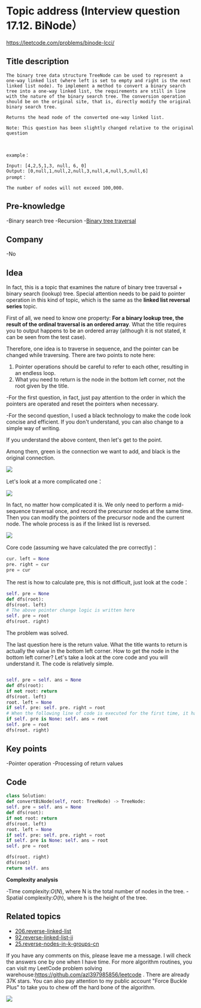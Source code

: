 # Topic address (Interview question 17.12. BiNode）

https://leetcode.com/problems/binode-lcci/

## Title description

```
The binary tree data structure TreeNode can be used to represent a one-way linked list (where left is set to empty and right is the next linked list node). To implement a method to convert a binary search tree into a one-way linked list, the requirements are still in line with the nature of the binary search tree. The conversion operation should be on the original site, that is, directly modify the original binary search tree.

Returns the head node of the converted one-way linked list.

Note: This question has been slightly changed relative to the original question



example：

Input: [4,2,5,1,3, null, 6, 0]
Output: [0,null,1,null,2,null,3,null,4,null,5,null,6]
prompt：

The number of nodes will not exceed 100,000.
```

## Pre-knowledge

-Binary search tree -Recursion -[Binary tree traversal](../thinkings/binary-tree-traversal.md)

## Company

-No

## Idea

In fact, this is a topic that examines the nature of binary tree traversal + binary search (lookup) tree. Special attention needs to be paid to pointer operation in this kind of topic, which is the same as the **linked list reversal series** topic.

First of all, we need to know one property: **For a binary lookup tree, the result of the ordinal traversal is an ordered array**. What the title requires you to output happens to be an ordered array (although it is not stated, it can be seen from the test case).

Therefore, one idea is to traverse in sequence, and the pointer can be changed while traversing. There are two points to note here:

1. Pointer operations should be careful to refer to each other, resulting in an endless loop.
2. What you need to return is the node in the bottom left corner, not the root given by the title.

-For the first question, in fact, just pay attention to the order in which the pointers are operated and reset the pointers when necessary.

-For the second question, I used a black technology to make the code look concise and efficient. If you don't understand, you can also change to a simple way of writing.

If you understand the above content, then let's get to the point.

Among them, green is the connection we want to add, and black is the original connection.

![](https://p.ipic.vip/y2qhfk.jpg)

Let's look at a more complicated one：

![](https://p.ipic.vip/w0oy7x.jpg)

In fact, no matter how complicated it is. We only need to perform a mid-sequence traversal once, and record the precursor nodes at the same time. Then you can modify the pointers of the precursor node and the current node. The whole process is as if the linked list is reversed.

![](https://p.ipic.vip/prjau5.jpg)

Core code (assuming we have calculated the pre correctly)：

```py
cur. left = None
pre. right = cur
pre = cur
```

The rest is how to calculate pre, this is not difficult, just look at the code：

```py
self. pre = None
def dfs(root):
dfs(root. left)
# The above pointer change logic is written here
self. pre = root
dfs(root. right)

```

The problem was solved.

The last question here is the return value. What the title wants to return is actually the value in the bottom left corner. How to get the node in the bottom left corner? Let's take a look at the core code and you will understand it. The code is relatively simple.

```py

self. pre = self. ans = None
def dfs(root):
if not root: return
dfs(root. left)
root. left = None
if self. pre: self. pre. right = root
# When the following line of code is executed for the first time, it happens to be in the bottom left corner. At this time, self. pre = None, self at any other time. pre is not none.
if self. pre is None: self. ans = root
self. pre = root
dfs(root. right)
```

## Key points

-Pointer operation -Processing of return values

## Code

```py
class Solution:
def convertBiNode(self, root: TreeNode) -> TreeNode:
self. pre = self. ans = None
def dfs(root):
if not root: return
dfs(root. left)
root. left = None
if self. pre: self. pre. right = root
if self. pre is None: self. ans = root
self. pre = root

dfs(root. right)
dfs(root)
return self. ans
```

**Complexity analysis**

-Time complexity:$O(N)$, where N is the total number of nodes in the tree. -Spatial complexity:$O(h)$, where h is the height of the tree.

## Related topics

- [206.reverse-linked-list](./206.reverse-linked-list.md)
- [92.reverse-linked-list-ii](./92.reverse-linked-list-ii.md)
- [25.reverse-nodes-in-k-groups-cn](./25.reverse-nodes-in-k-groups.md)

If you have any comments on this, please leave me a message. I will check the answers one by one when I have time. For more algorithm routines, you can visit my LeetCode problem solving warehouse:https://github.com/azl397985856/leetcode . There are already 37K stars. You can also pay attention to my public account "Force Buckle Plus" to take you to chew off the hard bone of the algorithm.

![](https://p.ipic.vip/70qh9q.jpg)
